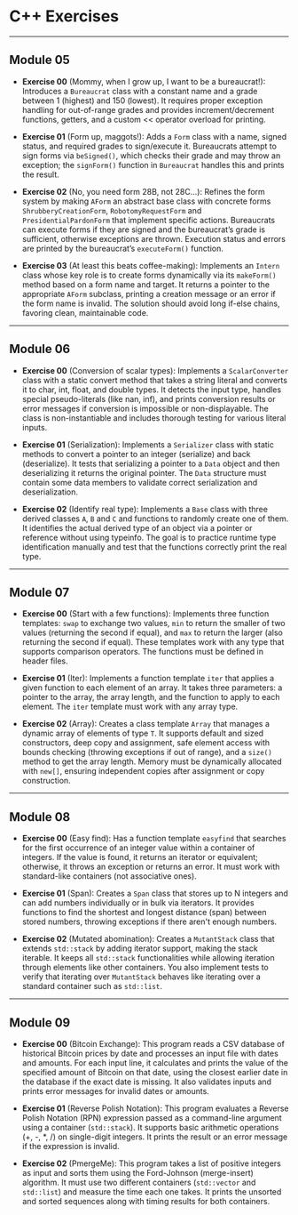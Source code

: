 # C++ Exercises

---

## Module 05

* **Exercise 00** (Mommy, when I grow up, I want to be a bureaucrat!): Introduces a `Bureaucrat` class with a constant name and a grade between 1 (highest) and 150 (lowest).
It requires proper exception handling for out-of-range grades and provides increment/decrement functions, getters, and a custom << operator overload for printing.

* **Exercise 01** (Form up, maggots!): Adds a `Form` class with a name, signed status, and required grades to sign/execute it.
Bureaucrats attempt to sign forms via `beSigned()`, which checks their grade and may throw an exception; the `signForm()` function in `Bureaucrat` handles this and prints the result.

* **Exercise 02** (No, you need form 28B, not 28C...): Refines the form system by making `AForm` an abstract base class with concrete forms `ShrubberyCreationForm`, `RobotomyRequestForm` and `PresidentialPardonForm` that implement specific actions.
Bureaucrats can execute forms if they are signed and the bureaucrat’s grade is sufficient, otherwise exceptions are thrown.
Execution status and errors are printed by the bureaucrat’s `executeForm()` function.

* **Exercise 03** (At least this beats coffee-making): Implements an `Intern` class whose key role is to create forms dynamically via its `makeForm()` method based on a form name and target.
It returns a pointer to the appropriate `AForm` subclass, printing a creation message or an error if the form name is invalid.
The solution should avoid long if-else chains, favoring clean, maintainable code.

---

## Module 06

* **Exercise 00** (Conversion of scalar types): Implements a `ScalarConverter` class with a static convert method that takes a string literal and converts it to char, int, float, and double types.
It detects the input type, handles special pseudo-literals (like nan, inf), and prints conversion results or error messages if conversion is impossible or non-displayable.
The class is non-instantiable and includes thorough testing for various literal inputs.

* **Exercise 01** (Serialization): Implements a `Serializer` class with static methods to convert a pointer to an integer (serialize) and back (deserialize).
It tests that serializing a pointer to a `Data` object and then deserializing it returns the original pointer.
The `Data` structure must contain some data members to validate correct serialization and deserialization.

* **Exercise 02** (Identify real type): Implements a `Base` class with three derived classes `A`, `B` and `C` and functions to randomly create one of them.
It identifies the actual derived type of an object via a pointer or reference without using typeinfo.
The goal is to practice runtime type identification manually and test that the functions correctly print the real type.

---

## Module 07

* **Exercise 00** (Start with a few functions): Implements three function templates: `swap` to exchange two values, `min` to return the smaller of two values (returning the second if equal), and `max` to return the larger (also returning the second if equal).
These templates work with any type that supports comparison operators.
The functions must be defined in header files.

* **Exercise 01** (Iter): Implements a function template `iter` that applies a given function to each element of an array.
It takes three parameters: a pointer to the array, the array length, and the function to apply to each element.
The `iter` template must work with any array type.

* **Exercise 02** (Array): Creates a class template `Array` that manages a dynamic array of elements of type `T`.
It supports default and sized constructors, deep copy and assignment, safe element access with bounds checking (throwing exceptions if out of range), and a `size()` method to get the array length.
Memory must be dynamically allocated with `new[]`, ensuring independent copies after assignment or copy construction.

---

## Module 08

* **Exercise 00** (Easy find): Has a function template `easyfind` that searches for the first occurrence of an integer value within a container of integers.
If the value is found, it returns an iterator or equivalent; otherwise, it throws an exception or returns an error.
It must work with standard-like containers (not associative ones).

* **Exercise 01** (Span): Creates a `Span` class that stores up to N integers and can add numbers individually or in bulk via iterators.
It provides functions to find the shortest and longest distance (span) between stored numbers, throwing exceptions if there aren't enough numbers.

* **Exercise 02** (Mutated abomination): Creates a `MutantStack` class that extends `std::stack` by adding iterator support, making the stack iterable.
It keeps all `std::stack` functionalities while allowing iteration through elements like other containers.
You also implement tests to verify that iterating over `MutantStack` behaves like iterating over a standard container such as `std::list`.

---

## Module 09

* **Exercise 00** (Bitcoin Exchange): This program reads a CSV database of historical Bitcoin prices by date and processes an input file with dates and amounts.
For each input line, it calculates and prints the value of the specified amount of Bitcoin on that date, using the closest earlier date in the database if the exact date is missing.
It also validates inputs and prints error messages for invalid dates or amounts.

* **Exercise 01** (Reverse Polish Notation): This program evaluates a Reverse Polish Notation (RPN) expression passed as a command-line argument using a container (`std::stack`).
It supports basic arithmetic operations (+, -, *, /) on single-digit integers.
It prints the result or an error message if the expression is invalid.

* **Exercise 02** (PmergeMe): This program takes a list of positive integers as input and sorts them using the Ford-Johnson (merge-insert) algorithm.
It must use two different containers (`std::vector` and `std::list`) and measure the time each one takes.
It prints the unsorted and sorted sequences along with timing results for both containers.
